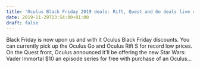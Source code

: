 ```yaml
---
title: 'Oculus Black Friday 2019 deals: Rift, Quest and Go deals live now'
date: 2019-11-29T13:54:00+01:00
draft: false
---
```


Black Friday is now upon us and with it Oculus Black Friday discounts. You can currently pick up the Oculus Go and Oculus Rift S for record low prices. On the Quest front, Oculus announced it'll be offering the new Star Wars: Vader Immortal $10 an episode series for free with purchase of an Oculus…